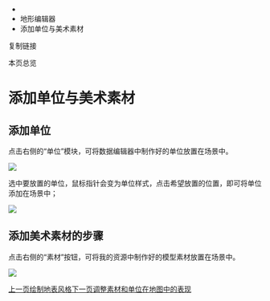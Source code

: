   * [](/)
  * 地形编辑器
  * 添加单位与美术素材

复制链接

本页总览

# 添加单位与美术素材

## 添加单位[​](/Manual/SceneEditor/添加单位与美术素材#添加单位 "添加单位的直接链接")

点击右侧的“单位”模块，可将数据编辑器中制作好的单位放置在场景中。

![](/assets/images/放置单位-fa2ea267414c0098870f414a3a4c8b8d.png)

选中要放置的单位，鼠标指针会变为单位样式，点击希望放置的位置，即可将单位添加在场景中；

![](/assets/images/放单位-cffa0e45f58a67cd75443f78a58959e5.png)

## 添加美术素材的步骤[​](/Manual/SceneEditor/添加单位与美术素材#添加美术素材的步骤 "添加美术素材的步骤的直接链接")

点击右侧的“素材”按钮，可将我的资源中制作好的模型素材放置在场景中。

![](/assets/images/放置模型-883cc108da37f04224984441301ad1bd.png)

[上一页绘制地表风格](/Manual/SceneEditor/绘制地表风格)[下一页调整素材和单位在地图中的表现](/Manual/SceneEditor/调整素材和单位在地图中的表现)


